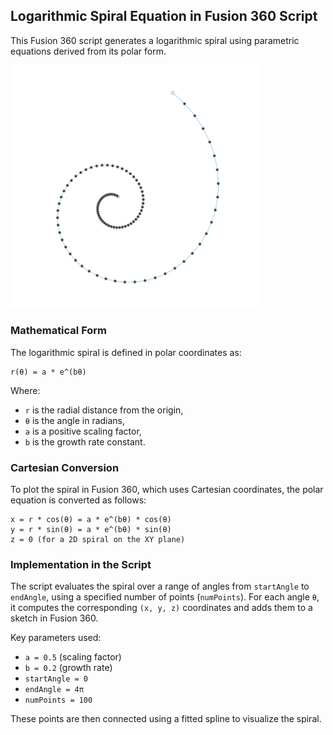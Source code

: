 
## Logarithmic Spiral Equation in Fusion 360 Script

This Fusion 360 script generates a logarithmic spiral using parametric equations derived from its polar form.

<img src="image.png" alt="Logarithmic Spiral" width="400"/>


### Mathematical Form

The logarithmic spiral is defined in polar coordinates as:

    r(θ) = a * e^(bθ)

Where:
- `r` is the radial distance from the origin,
- `θ` is the angle in radians,
- `a` is a positive scaling factor,
- `b` is the growth rate constant.

### Cartesian Conversion

To plot the spiral in Fusion 360, which uses Cartesian coordinates, the polar equation is converted as follows:

    x = r * cos(θ) = a * e^(bθ) * cos(θ)
    y = r * sin(θ) = a * e^(bθ) * sin(θ)
    z = 0 (for a 2D spiral on the XY plane)

### Implementation in the Script

The script evaluates the spiral over a range of angles from `startAngle` to `endAngle`, using a specified number of points (`numPoints`). For each angle `θ`, it computes the corresponding `(x, y, z)` coordinates and adds them to a sketch in Fusion 360.

Key parameters used:
- `a = 0.5` (scaling factor)
- `b = 0.2` (growth rate)
- `startAngle = 0`
- `endAngle = 4π`
- `numPoints = 100`

These points are then connected using a fitted spline to visualize the spiral.


